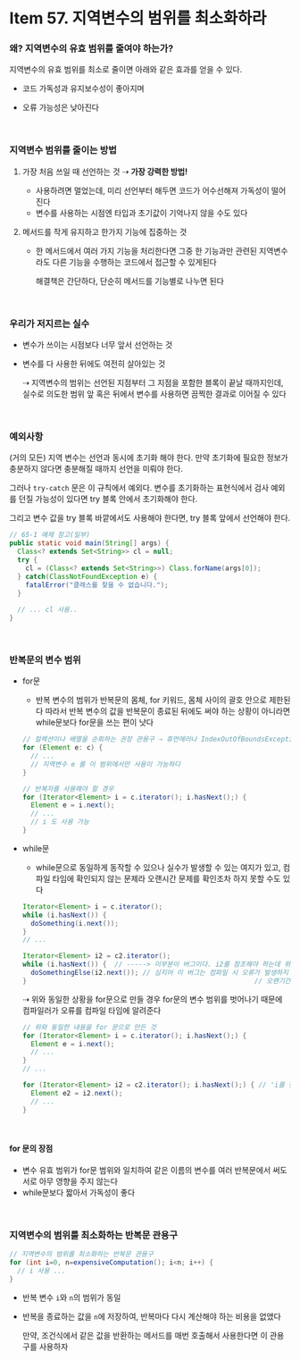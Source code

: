 # Item 57. 지역변수의 범위를 최소화하라

### 왜? 지역변수의 유효 범위를 줄여야 하는가?

지역변수의 유효 범위를 최소로 줄이면 아래와 같은 효과를 얻을 수 있다.

- 코드 가독성과 유지보수성이 좋아지며

- 오류 가능성은 낮아진다

<br>

### 지역변수 범위를 줄이는 방법

1. 가장 처음 쓰일 때 선언하는 것  ⇢ **가장 강력한 방법!**

   - 사용하려면 멀었는데, 미리 선언부터 해두면 코드가 어수선해져 가독성이 떨어진다
   - 변수를 사용하는 시점엔 타입과 초기값이 기억나지 않을 수도 있다

2. 메서드를 작게 유지하고 한가지 기능에 집중하는 것

   - 한 메서드에서 여러 가지 기능을 처리한다면 그중 한 기능과만 관련된 지역변수라도 다른 기능을 수행하는 코드에서 접근할 수 있게된다

     해결책은 간단하다, 단순히 메서드를 기능별로 나누면 된다

<br>

### 우리가 저지르는 실수

- 변수가 쓰이는 시점보다 너무 앞서 선언하는 것

- 변수를 다 사용한 뒤에도 여전히 살아있는 것

  ⇢ 지역변수의 범위는 선언된 지점부터 그 지점을 포함한 블록이 끝날 때까지인데, 실수로 의도한 범위 앞 혹은 뒤에서 변수를 사용하면 끔찍한 결과로 이어질 수 있다

<br>

### 예외사항

(거의 모든) 지역 변수는 선언과 동시에 초기화 해야 한다. 만약 초기화에 필요한 정보가 충분하지 않다면 충분해질 때까지 선언을 미뤄야 한다.

그러나 `try-catch` 문은 이 규칙에서 예외다. 변수를 초기화하는 표현식에서 검사 예외를 던질 가능성이 있다면 try 블록 안에서 초기화해야 한다.

그리고 변수 값을 try 블록 바깥에서도 사용해야 한다면, try 블록 앞에서 선언해야 한다.

```java
// 65-1 예제 참고(일부)
public static void main(String[] args) {
  Class<? extends Set<String>> cl = null;
  try {
    cl = (Class<? extends Set<String>>) Class.forName(args[0]);
  } catch(ClassNotFoundException e) {
    fatalError("클래스를 찾을 수 없습니다.");
  }
  
  // ... cl 사용..
}
```

<br>

### 반복문의 변수 범위

- for문

  - 반복 변수의 범위가 반복문의 몸체, for 키워드, 몸체 사이의 괄호 안으로 제한된다
    따라서 반복 변수의 값을 반복문이 종료된 뒤에도 써야 하는 상황이 아니라면 while문보다 for문을 쓰는 편이 낫다

  ```java
  // 컬렉션이나 배열을 순회하는 권장 관용구 ⇢ 휴먼에러나 IndexOutOfBoundsException 의 위협에서 안전하다
  for (Element e: c) {
    // ...
    // 지역변수 e 를 이 범위에서만 사용이 가능하다
  }
  
  // 반복자를 사용해야 할 경우
  for (Iterator<Element> i = c.iterator(); i.hasNext();) {
    Element e = i.next();
    // ...
    // i 도 사용 가능
  }
  ```

- while문

  - while문으로 동일하게 동작할 수 있으나 실수가 발생할 수 있는 여지가 있고, 컴파일 타임에 확인되지 않는 문제라 오랜시간 문제를 확인조차 하지 못할 수도 있다

  ```java
  Iterator<Element> i = c.iterator();
  while (i.hasNext()) {
    doSomething(i.next());
  }
  // ...
  
  Iterator<Element> i2 = c2.iterator();
  while (i.hasNext()) {  // -----> 이부분이 버그이다. i2를 참조해야 하는데 위에 있는 지역변수 i 를 참조하고 있다
    doSomethingElse(i2.next()); // 심지어 이 버그는 컴파일 시 오류가 발생하지 않고, 동작 시에도 문제를 일으키지 않고 넘어가므로  
  }															// 오랜기간 문제가 발견되지 않을 수도 있다!!
  ```

  ⇢ 위와 동일한 상황을 for문으로 만들 경우 for문의 변수 범위를 벗어나기 때문에 컴파일러가 오류를 컴파일 타임에 알려준다

  ```java
  // 위와 동일한 내용을 for 문으로 만든 것
  for (Iterator<Element> i = c.iterator(); i.hasNext();) {
    Element e = i.next();
    // ...
  }
  // ...
  
  for (Iterator<Element> i2 = c2.iterator(); i.hasNext();) { // 'i를 찾을 수 없다'는 컴파일 오류가 발생한다
    Element e2 = i2.next();
    // ...
  }
  ```

<br>

#### for 문의 장점

- 변수 유효 범위가 for문 범위와 일치하여 같은 이름의 변수를 여러 반복문에서 써도 서로 아무 영향을 주지 않는다
- while문보다 짧아서 가독성이 좋다

<br>

### 지역변수의 범위를 최소화하는 반복문 관용구

```java
// 지역변수의 범위를 최소화하는 반복문 관용구
for (int i=0, n=expensiveComputation(); i<n; i++) {
  // i 사용 ...
}
```

- 반복 변수 `i`와 `n`의 범위가 동일

- 반복을 종료하는 값을  `n`에 저장하여, 반복마다 다시 계산해야 하는 비용을 없앴다

  만약, 조건식에서 같은 값을 반환하는 메서드를 매번 호출해서 사용한다면 이 관용구를 사용하자

<br>

